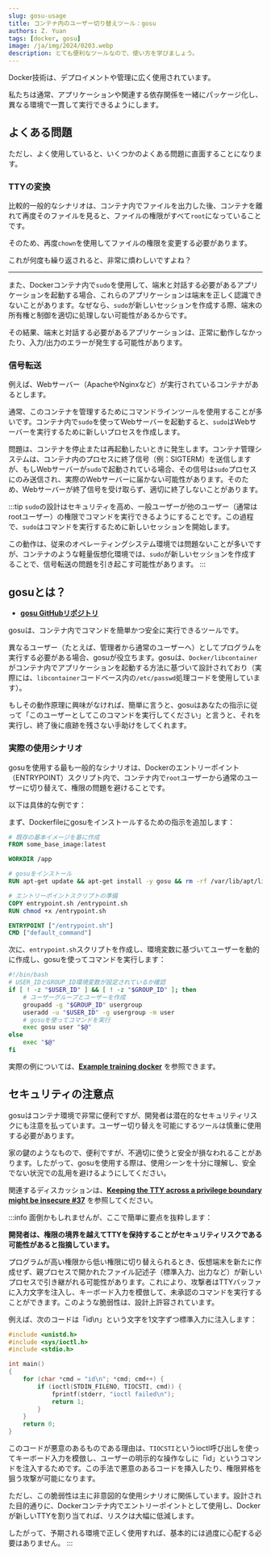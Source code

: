 ```yaml
---
slug: gosu-usage
title: コンテナ内のユーザー切り替えツール：gosu
authors: Z. Yuan
tags: [docker, gosu]
image: /ja/img/2024/0203.webp
description: とても便利なツールなので、使い方を学びましょう。
---
```


Docker技術は、デプロイメントや管理に広く使用されています。

私たちは通常、アプリケーションや関連する依存関係を一緒にパッケージ化し、異なる環境で一貫して実行できるようにします。

<!-- truncate -->

## よくある問題

ただし、よく使用していると、いくつかのよくある問題に直面することになります。

### TTYの変換

比較的一般的なシナリオは、コンテナ内でファイルを出力した後、コンテナを離れて再度そのファイルを見ると、ファイルの権限がすべて`root`になっていることです。

そのため、再度`chown`を使用してファイルの権限を変更する必要があります。

これが何度も繰り返されると、非常に煩わしいですよね？

---

また、Dockerコンテナ内で`sudo`を使用して、端末と対話する必要があるアプリケーションを起動する場合、これらのアプリケーションは端末を正しく認識できないことがあります。なぜなら、`sudo`が新しいセッションを作成する際、端末の所有権と制御を適切に処理しない可能性があるからです。

その結果、端末と対話する必要があるアプリケーションは、正常に動作しなかったり、入力/出力のエラーが発生する可能性があります。

### 信号転送

例えば、Webサーバー（ApacheやNginxなど）が実行されているコンテナがあるとします。

通常、このコンテナを管理するためにコマンドラインツールを使用することが多いです。コンテナ内で`sudo`を使ってWebサーバーを起動すると、`sudo`はWebサーバーを実行するために新しいプロセスを作成します。

問題は、コンテナを停止または再起動したいときに発生します。コンテナ管理システムは、コンテナ内のプロセスに終了信号（例：SIGTERM）を送信しますが、もしWebサーバーが`sudo`で起動されている場合、その信号は`sudo`プロセスにのみ送信され、実際のWebサーバーに届かない可能性があります。そのため、Webサーバーが終了信号を受け取らず、適切に終了しないことがあります。

:::tip
`sudo`の設計はセキュリティを高め、一般ユーザーが他のユーザー（通常はrootユーザー）の権限でコマンドを実行できるようにすることです。この過程で、`sudo`はコマンドを実行するために新しいセッションを開始します。

この動作は、従来のオペレーティングシステム環境では問題ないことが多いですが、コンテナのような軽量仮想化環境では、`sudo`が新しいセッションを作成することで、信号転送の問題を引き起こす可能性があります。
:::

## gosuとは？

- [**gosu GitHubリポジトリ**](https://github.com/tianon/gosu)

gosuは、コンテナ内でコマンドを簡単かつ安全に実行できるツールです。

異なるユーザー（たとえば、管理者から通常のユーザーへ）としてプログラムを実行する必要がある場合、gosuが役立ちます。gosuは、`Docker/libcontainer`がコンテナ内でアプリケーションを起動する方法に基づいて設計されており（実際には、`libcontainer`コードベース内の`/etc/passwd`処理コードを使用しています）。

もしその動作原理に興味がなければ、簡単に言うと、gosuはあなたの指示に従って「このユーザーとしてこのコマンドを実行してください」と言うと、それを実行し、終了後に痕跡を残さない手助けをしてくれます。

### 実際の使用シナリオ

gosuを使用する最も一般的なシナリオは、Dockerのエントリーポイント（ENTRYPOINT）スクリプト内で、コンテナ内で`root`ユーザーから通常のユーザーに切り替えて、権限の問題を避けることです。

以下は具体的な例です：

まず、Dockerfileにgosuをインストールするための指示を追加します：

```Dockerfile title="Dockerfile"
# 既存の基本イメージを基に作成
FROM some_base_image:latest

WORKDIR /app

# gosuをインストール
RUN apt-get update && apt-get install -y gosu && rm -rf /var/lib/apt/lists/*

# エントリーポイントスクリプトの準備
COPY entrypoint.sh /entrypoint.sh
RUN chmod +x /entrypoint.sh

ENTRYPOINT ["/entrypoint.sh"]
CMD ["default_command"]
```

次に、`entrypoint.sh`スクリプトを作成し、環境変数に基づいてユーザーを動的に作成し、gosuを使ってコマンドを実行します：

```bash title="entrypoint.sh"
#!/bin/bash
# USER_IDとGROUP_ID環境変数が設定されているか確認
if [ ! -z "$USER_ID" ] && [ ! -z "$GROUP_ID" ]; then
    # ユーザーグループとユーザーを作成
    groupadd -g "$GROUP_ID" usergroup
    useradd -u "$USER_ID" -g usergroup -m user
    # gosuを使ってコマンドを実行
    exec gosu user "$@"
else
    exec "$@"
fi
```

実際の例については、[**Example training docker**](https://github.com/DocsaidLab/Otter/blob/main/docker/Dockerfile) を参照できます。

## セキュリティの注意点

gosuはコンテナ環境で非常に便利ですが、開発者は潜在的なセキュリティリスクにも注意を払っています。ユーザー切り替えを可能にするツールは慎重に使用する必要があります。

家の鍵のようなもので、便利ですが、不適切に使うと安全が損なわれることがあります。したがって、gosuを使用する際は、使用シーンを十分に理解し、安全でない状況での乱用を避けるようにしてください。

関連するディスカッションは、[**Keeping the TTY across a privilege boundary might be insecure #37**](https://github.com/tianon/gosu/issues/37) を参照してください。

:::info
面倒かもしれませんが、ここで簡単に要点を抜粋します：

**開発者は、権限の境界を越えてTTYを保持することがセキュリティリスクである可能性があると指摘しています。**

プログラムが高い権限から低い権限に切り替えられるとき、仮想端末を新たに作成せず、親プロセスで開かれたファイル記述子（標準入力、出力など）が新しいプロセスで引き継がれる可能性があります。これにより、攻撃者はTTYバッファに入力文字を注入し、キーボード入力を模倣して、未承認のコマンドを実行することができます。このような脆弱性は、設計上許容されています。

例えば、次のコードは「id\n」という文字を1文字ずつ標準入力に注入します：

```c
#include <unistd.h>
#include <sys/ioctl.h>
#include <stdio.h>

int main()
{
    for (char *cmd = "id\n"; *cmd; cmd++) {
        if (ioctl(STDIN_FILENO, TIOCSTI, cmd)) {
            fprintf(stderr, "ioctl failed\n");
            return 1;
        }
    }
    return 0;
}
```

このコードが悪意のあるものである理由は、`TIOCSTI`というioctl呼び出しを使ってキーボード入力を模倣し、ユーザーの明示的な操作なしに「id」というコマンドを注入するためです。この手法で悪意のあるコードを挿入したり、権限昇格を狙う攻撃が可能になります。

ただし、この脆弱性は主に非意図的な使用シナリオに関係しています。設計された目的通りに、Dockerコンテナ内でエントリーポイントとして使用し、Dockerが新しいTTYを割り当てれば、リスクは大幅に低減します。

したがって、予期される環境で正しく使用すれば、基本的には過度に心配する必要はありません。
:::